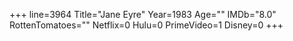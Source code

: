 +++
line=3964
Title="Jane Eyre"
Year=1983
Age=""
IMDb="8.0"
RottenTomatoes=""
Netflix=0
Hulu=0
PrimeVideo=1
Disney=0
+++


